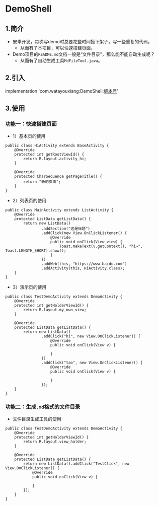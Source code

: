 # DemoShell


## 1.简介

- 安卓开发，每次写demo时总要花些时间搭下架子，写一些重复的代码。
	- 从而有了本项目，可以快速搭建页面。
- Demo项目的`README.md`文档一般是“文件目录”，那么能不能自动生成呢？
	- 从而有了自动生成工具`MdFileTool.java`。

## 2.引入

implementation 'com.watayouxiang:DemoShell:[版本号](https://dl.bintray.com/watayouxiang/maven/com/watayouxiang/DemoShell/)'

## 3.使用

### 功能一：快速搭建页面

- 1）基本页的使用

```
public class HiActivity extends BaseActivity {
    @Override
    protected int getRootViewId() {
        return R.layout.activity_hi;
    }

    @Override
    protected CharSequence getPageTitle() {
        return "新的页面";
    }
}
```

- 2）列表页的使用

```
public class MainActivity extends ListActivity {
    @Override
    protected ListData getListData() {
        return new ListData()
                .addSection("这是标题")
                .addClick(new View.OnClickListener() {
                    @Override
                    public void onClick(View view) {
                        Toast.makeText(v.getContext(), "hi~", Toast.LENGTH_SHORT).show();
                    }
                })
                .addWeb(this, "https://www.baidu.com")
                .addActivity(this, HiActivity.class);
    }
}
```

- 3）演示页的使用

```
public class TestDemoActivity extends DemoActivity {
    @Override
    protected int getHolderViewId() {
        return R.layout.my_own_view;
    }

    @Override
    protected ListData getListData() {
        return new ListData()
                .addClick("hi", new View.OnClickListener() {
                    @Override
                    public void onClick(View v) {

                    }
                })
                .addClick("tao", new View.OnClickListener() {
                    @Override
                    public void onClick(View v) {

                    }
                });
    }
}
```

### 功能二：生成`.md`格式的文件目录

- 文件目录生成工具的使用

```
public class TestDemoActivity extends DemoActivity {
    @Override
    protected int getHolderViewId() {
        return R.layout.view_holder;
    }

    @Override
    protected ListData getListData() {
        return new ListData().addClick("TestClick", new View.OnClickListener() {
            @Override
            public void onClick(View v) {

            }
        });
    }
}
```


